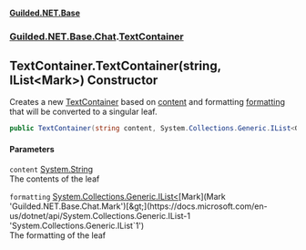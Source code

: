 
#### [Guilded.NET.Base](Guilded_NET_Base 'Guilded_NET_Base')
### [Guilded.NET.Base.Chat](Guilded_NET_Base#Guilded_NET_Base_Chat 'Guilded.NET.Base.Chat').[TextContainer](TextContainer 'Guilded.NET.Base.Chat.TextContainer')
## TextContainer.TextContainer(string, IList&lt;Mark&gt;) Constructor
Creates a new [TextContainer](TextContainer 'Guilded.NET.Base.Chat.TextContainer') based on [content](TextContainer_TextContainer(string_IList_Mark_)#Guilded_NET_Base_Chat_TextContainer_TextContainer(string_System_Collections_Generic_IList_Guilded_NET_Base_Chat_Mark_)_content 'Guilded.NET.Base.Chat.TextContainer.TextContainer(string, System.Collections.Generic.IList&lt;Guilded.NET.Base.Chat.Mark&gt;).content') and formatting [formatting](TextContainer_TextContainer(string_IList_Mark_)#Guilded_NET_Base_Chat_TextContainer_TextContainer(string_System_Collections_Generic_IList_Guilded_NET_Base_Chat_Mark_)_formatting 'Guilded.NET.Base.Chat.TextContainer.TextContainer(string, System.Collections.Generic.IList&lt;Guilded.NET.Base.Chat.Mark&gt;).formatting') that will be converted to a singular leaf.  
```csharp
public TextContainer(string content, System.Collections.Generic.IList<Guilded.NET.Base.Chat.Mark> formatting);
```

#### Parameters
<a name='Guilded_NET_Base_Chat_TextContainer_TextContainer(string_System_Collections_Generic_IList_Guilded_NET_Base_Chat_Mark_)_content'></a>
`content` [System.String](https://docs.microsoft.com/en-us/dotnet/api/System.String 'System.String')  
The contents of the leaf
  
<a name='Guilded_NET_Base_Chat_TextContainer_TextContainer(string_System_Collections_Generic_IList_Guilded_NET_Base_Chat_Mark_)_formatting'></a>
`formatting` [System.Collections.Generic.IList&lt;](https://docs.microsoft.com/en-us/dotnet/api/System.Collections.Generic.IList-1 'System.Collections.Generic.IList`1')[Mark](Mark 'Guilded.NET.Base.Chat.Mark')[&gt;](https://docs.microsoft.com/en-us/dotnet/api/System.Collections.Generic.IList-1 'System.Collections.Generic.IList`1')  
The formatting of the leaf
  
